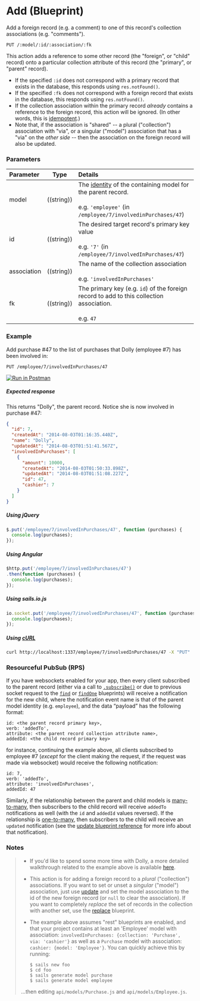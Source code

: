 # Add (Blueprint)

Add a foreign record (e.g. a comment) to one of this record's collection associations (e.g. "comments").

```
PUT /:model/:id/:association/:fk
```

This action adds a reference to some other record (the "foreign", or "child" record) onto a particular collection attribute of this record (the "primary", or "parent" record).

+ If the specified `:id` does not correspond with a primary record that exists in the database, this responds using `res.notFound()`.
+ If the specified `:fk` does not correspond with a foreign record that exists in the database, this responds using `res.notFound()`.
+ If the collection association within the primary record _already_ contains a reference to the foreign record, this action will be ignored.  (In other words, this is [idempotent](http://www.restapitutorial.com/lessons/idempotency.html).)
+ Note that, if the association is "shared" -- a plural ("collection") association with "via", or a singular ("model") association that has a "via" on the _other side_ -- then the association on the foreign record will also be updated.


### Parameters

 Parameter                          | Type                                    | Details
:-----------------------------------| --------------------------------------- |:---------------------------------
 model          | ((string))   | The [identity](http://sailsjs.com/documentation/concepts/models-and-orm/model-settings#?identity) of the containing model for the parent record.<br/><br/>e.g. `'employee'` (in `/employee/7/involvedinPurchases/47`)
 id                | ((string))    | The desired target record's primary key value<br/><br/>e.g. `'7'` (in `/employee/7/involvedInPurchases/47`)
 association       | ((string))                             | The name of the collection association<br/><br/>e.g. `'involvedInPurchases'`
 fk | ((string))    | The primary key (e.g. `id`) of the foreign record to add to this collection association.<br/><br/>e.g. `47`


### Example

Add purchase #47 to the list of purchases that Dolly (employee #7) has been involved in:

```
PUT /employee/7/involvedInPurchases/47
```

[![Run in Postman](https://s3.amazonaws.com/postman-static/run-button.png)](https://www.getpostman.com/run-collection/96217d0d747e536e49a4)

##### Expected response

This returns "Dolly", the parent record.  Notice she is now involved in purchase #47:

```json
{
  "id": 7,
  "createdAt": "2014-08-03T01:16:35.440Z",
  "name": "Dolly",
  "updatedAt": "2014-08-03T01:51:41.567Z",
  "involvedInPurchases": [
    {
      "amount": 10000,
      "createdAt": "2014-08-03T01:50:33.898Z",
      "updatedAt": "2014-08-03T01:51:08.227Z",
      "id": 47,
      "cashier": 7
    }
  ]
}
```


##### Using jQuery

```javascript
$.put('/employee/7/involvedInPurchases/47', function (purchases) {
  console.log(purchases);
});
```

##### Using Angular

```javascript
$http.put('/employee/7/involvedInPurchases/47')
.then(function (purchases) {
  console.log(purchases);
});
```

##### Using sails.io.js

```javascript
io.socket.put('/employee/7/involvedInPurchases/47', function (purchases) {
  console.log(purchases);
});
```

##### Using [cURL](http://en.wikipedia.org/wiki/CURL)

```bash
curl http://localhost:1337/employee/7/involvedInPurchases/47 -X "PUT"
```


### Resourceful PubSub (RPS)

If you have websockets enabled for your app, then every client subscribed to the parent record (either via a call to [`.subscribe()`](http://sailsjs.com/documentation/reference/web-sockets/resourceful-pub-sub/subscribe) or due to previous socket request to the [`find`](http://sailsjs.com/documentation/reference/blueprint-api/find) or [`findOne`](http://sailsjs.com/documentation/reference/blueprint-api/find-one) blueprints) will receive a notification for the new child, where the notification event name is that of the parent model identity (e.g. `employee`), and the data &ldquo;payload&rdquo; has the following format:

```
id: <the parent record primary key>,
verb: 'addedTo',
attribute: <the parent record collection attribute name>,
addedId: <the child record primary key>
```

for instance, continuing the example above, all clients subscribed to employee #7 (_except_ for the client making the request, if the request was made via websocket) would receive the following notification:

```
id: 7,
verb: 'addedTo',
attribute: 'involvedInPurchases',
addedId: 47
```

Similarly, if the relationship between the parent and child models is [many-to-many](http://sailsjs.com/documentation/concepts/models-and-orm/associations/many-to-many), then subscribers to the child record will receive `addedTo` notifications as well (with the `id` and `addedId` values reversed).  If the relationship is [one-to-many](http://sailsjs.com/documentation/concepts/models-and-orm/associations/one-to-many), then subscribers to the child will receive an `updated` notification (see the [update blueprint reference](http://sailsjs.com/documentation/reference/blueprint-api/update) for more info about that notification).



### Notes

> + If you'd like to spend some more time with Dolly, a more detailed walkthrough related to the example above is available [here](https://gist.github.com/mikermcneil/e5a20b03be5aa4e0459b).
> + This action is for adding a foreign record to a _plural_ ("collection") associations.  If you want to set or unset a _singular_ ("model") association, just use [update](http://sailsjs.com/documentation/reference/blueprint-api/update) and set the model association to the id of the new foreign record (or `null` to clear the association).  If you want to completely _replace_ the set of records in the collection with another set, use the [replace](http://sailsjs.com/documentation/reference/blueprint-api/replace) blueprint.
> + The example above assumes "rest" blueprints are enabled, and that your project contains at least an 'Employee' model with association: `involvedInPurchases: {collection: 'Purchase', via: 'cashier'}` as well as a `Purchase` model with association: `cashier: {model: 'Employee'}`.  You can quickly achieve this by running:
>
>   ```shell
>   $ sails new foo
>   $ cd foo
>   $ sails generate model purchase
>   $ sails generate model employee
>   ```
>
> ...then editing `api/models/Purchase.js` and `api/models/Employee.js`.


<docmeta name="displayName" value="add to">
<docmeta name="pageType" value="endpoint">
